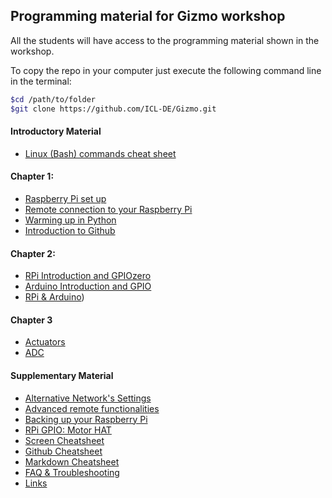 ## Programming material for Gizmo workshop

All the students will have access to the programming material shown in the workshop.

To copy the repo in your computer just execute the following command line in the terminal:

``` bash
$cd /path/to/folder
$git clone https://github.com/ICL-DE/Gizmo.git
```

#### Introductory Material

* [Linux (Bash) commands cheat sheet](Intro/Cheat_sheet_bash_Linux.md)

#### Chapter 1:

* [Raspberry Pi set up](Chapter1/1-RPI_setup.md)
* [Remote connection to your Raspberry Pi](Chapter1/2-Remote_Rpi.md)
* [Warming up in Python](Chapter1/3-Python_warmup.md)
* [Introduction to Github](...)

#### Chapter 2:

* [RPi Introduction and GPIOzero](Chapter2/1-RPi_intro.md)
* [Arduino Introduction and GPIO](Chapter2/2-Arduino_intro.md)
* [RPi & Arduino](Chapter2/3-RPI_to_Arduino.md))

#### Chapter 3

* [Actuators](...)
* [ADC](...)

#### Supplementary Material

* [Alternative Network's Settings](SupplementaryMaterial/AlternativeNetworwSettings.md)
* [Advanced remote functionalities](SupplementaryMaterial/Advanced_remote_functionalities.md)
* [Backing up your Raspberry Pi](SupplementaryMaterial/BackingUpRPi.md)
* [RPi GPIO: Motor HAT](SupplementaryMaterial/RpiGPIO-MotorHat.md)
* [Screen Cheatsheet](SupplementaryMaterial/ScreenCheatsheet.md)
* [Github Cheatsheet](SupplementaryMaterial/git-cheat-sheet-education.pdf)
* [Markdown Cheatsheet](SupplementaryMaterial/Markdown-Cheatsheet.md)
* [FAQ & Troubleshooting](SupplementaryMaterial/FAQ_Troubleshooting.md)
* [Links](SupplementaryMaterial/Links)
